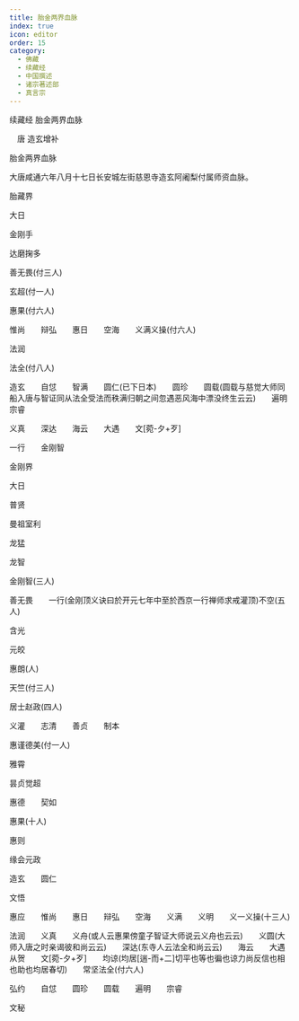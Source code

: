 ```yaml
---
title: 胎金两界血脉
index: true
icon: editor
order: 15
category:
  - 佛藏
  - 续藏经
  - 中国撰述
  - 诸宗著述部
  - 真言宗
---
```


续藏经   胎金两界血脉  

　唐 造玄增补  

胎金两界血脉  

大唐咸通六年八月十七日长安城左街慈恩寺造玄阿阇梨付属师资血脉。  

胎藏界  

大日  

金刚手  

达磨掬多  

善无畏(付三人)  

玄超(付一人)  

惠果(付六人)  

惟尚　　辩弘　　惠日　　空海　　义满义操(付六人)  

法润  

法全(付八人)  

造玄　　自怤　　智满　　圆仁(已下日本)　　圆珍　　圆载(圆载与慈觉大师同船入唐与智证同从法全受法而秩满归朝之间忽遇恶风海中漂没终生云云)　　遍明　　宗睿  

义真　　深达　　海云　　大遇　　文[菀-夕+歹]  

一行　　金刚智  

金刚界  

大日  

普贤  

曼祖室利  

龙猛  

龙智  

金刚智(三人)  

善无畏　　一行(金刚顶义诀曰於开元七年中至於西京一行禅师求戒灌顶)不空(五人)  

含光  

元皎  

惠朗(人)  

天竺(付三人)  

居士赵政(四人)  

义灌　　志清　　善贞　　制本  

惠谨德美(付一人)  

雅霄  

昙贞觉超  

惠德　　契如  

惠果(十人)  

惠则  

缘会元政  

造玄　　圆仁  

文悟  

惠应　　惟尚　　惠日　　辩弘　　空海　　义满　　义明　　义一义操(十三人)  

法润　　义真　　义舟(或人云惠果傍童子智证大师说云义舟也云云)　　义圆(大师入唐之时亲谒彼和尚云云)　　深达(东寺人云法全和尚云云)　　海云　　大遇　　从贺　　文[菀-夕+歹]　　均谅(均居[遄-而+二]切平也等也徧也谅力尚反信也相也助也均居春切)　　常坚法全(付六人)  

弘约　　自怤　　圆珍　　圆载　　遍明　　宗睿  

文秘  
